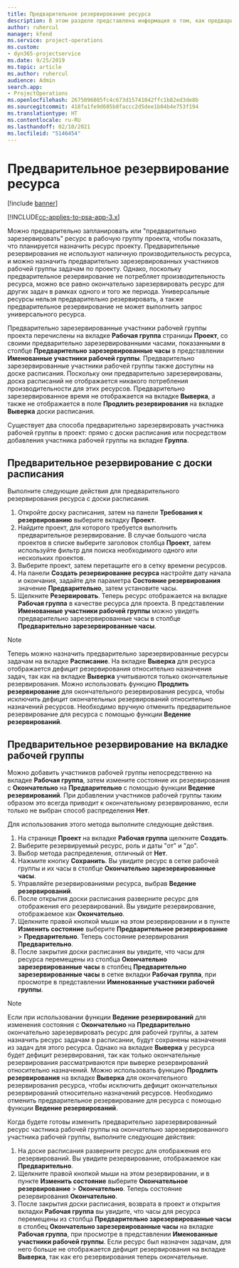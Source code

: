 ```yaml
---
title: Предварительное резервирование ресурса
description: В этом разделе представлена информация о том, как предварительно планировать или предварительно резервировать участников проектной группы.
author: ruhercul
manager: kfend
ms.service: project-operations
ms.custom:
- dyn365-projectservice
ms.date: 9/25/2019
ms.topic: article
ms.author: ruhercul
audience: Admin
search.app:
- ProjectOperations
ms.openlocfilehash: 2675096085fc4c673d15741042ffc1b82ed3de8b
ms.sourcegitcommit: 418fa1fe9d605b8faccc2d5dee1b04b4e753f194
ms.translationtype: HT
ms.contentlocale: ru-RU
ms.lasthandoff: 02/10/2021
ms.locfileid: "5146454"
---
```

# <a name="soft-book-a-resource"></a>Предварительное резервирование ресурса

[!include [banner](../includes/psa-now-project-operations.md)]

[!INCLUDE[cc-applies-to-psa-app-3.x](../includes/cc-applies-to-psa-app-3x.md)]

Можно предварительно запланировать или "предварительно зарезервировать" ресурс в рабочую группу проекта, чтобы показать, что планируется назначить ресурс проекту. Предварительные резервирования не используют наличную производительность ресурса, и можно назначить предварительно зарезервированных участников рабочей группы задачам по проекту. Однако, поскольку предварительное резервирование не потребляет производительность ресурса, можно все равно окончательно зарезервировать ресурс для других задач в рамках одного и того же периода. Универсальные ресурсы нельзя предварительно резервировать, а также предварительное резервирование не может выполнить запрос универсального ресурса.

Предварительно зарезервированные участники рабочей группы проекта перечислены на вкладке **Рабочая группа** страницы **Проект**, со своими предварительно зарезервированными часами, показанными в столбце **Предварительно зарезервированные часы** в представлении **Именованные участники рабочей группы**. Предварительно зарезервированные участники рабочей группы также доступны на доске расписания. Поскольку они предварительно зарезервированы, доска расписаний не отображается никакого потребления производительности для этих ресурсов. Предварительно зарезервированное время не отображается на вкладке **Выверка**, а также не отображается в поле **Продлить резервирования** на вкладке **Выверка** доски расписания. 

Существует два способа предварительно зарезервировать участника рабочей группы в проект: прямо с доски расписания или посредством добавления участника рабочей группы на вкладке **Группа**. 

## <a name="soft-book-from-the-schedule-board"></a>Предварительное резервирование с доски расписания
Выполните следующие действия для предварительного резервирования ресурса с доски расписания. 

1. Откройте доску расписания, затем на панели **Требования к резервированию** выберите вкладку **Проект**.
2. Найдите проект, для которого требуется выполнить предварительное резервирование. В случае большого числа проектов в списке выберите заголовок столбца **Проект**, затем используйте фильтр для поиска необходимого одного или нескольких проектов.
3. Выберите проект, затем перетащите его в сетку времени ресурсов.
5. На панели **Создать резервирование ресурса** настройте дату начала и окончания, задайте для параметра **Состояние резервирования** значение **Предварительно**, затем установите часы. 
6. Щелкните **Резервировать**. Теперь ресурс отображается на вкладке **Рабочая группа** в качестве ресурса для проекта. В представлении **Именованные участники рабочей группы** можно увидеть предварительно зарезервированные часы в столбце **Предварительно зарезервированные часы**.

> [!NOTE]
> Теперь можно назначить предварительно зарезервированные ресурсы задачам на вкладке **Расписание**. На вкладке **Выверка** для ресурса отображается дефицит резервирования относительно назначения задач, так как на вкладке **Выверка** учитываются только окончательные резервирования. Можно использовать функцию **Продлить резервирование** для окончательного резервирования ресурса, чтобы исключить дефицит окончательных резервирований относительно назначений ресурсов. Необходимо вручную отменить предварительное резервирование для ресурса с помощью функции **Ведение резервирований**.

## <a name="soft-book-on-the-team-tab"></a>Предварительное резервирование на вкладке рабочей группы

Можно добавить участников рабочей группы непосредственно на вкладке **Рабочая группа**, затем измените состояние их резервирования с **Окончательно** на **Предварительно** с помощью функции **Ведение резервирований**. При добавлении участников рабочей группы таким образом это всегда приводит к окончательному резервированию, если только не выбран способ распределения **Нет**.

Для использования этого метода выполните следующие действия.

1. На странице **Проект** на вкладке **Рабочая группа** щелкните **Создать**.
2. Выберите резервируемый ресурс, роль и даты "от" и "до".
3. Выбор метода распределения, отличный от **Нет**.
4. Нажмите кнопку **Сохранить**. Вы увидите ресурс в сетке рабочей группы и их часы в столбце **Окончательно зарезервированные часы**.
5. Управляйте резервированиями ресурса, выбрав **Ведение резервирований**.
6. После открытия доски расписания разверните ресурс для отображения его резервирований. Вы увидите резервирование, отображаемое как **Окончательно**.
7. Щелкните правой кнопкой мыши на этом резервировании и в пункте **Изменить состояние** выберите **Предварительное резервирование** \> **Предварительно**. Теперь состояние резервирования **Предварительно**.
8. После закрытия доски расписания вы увидите, что часы для ресурса перемещены из столбца **Окончательно зарезервированные часы** в столбец **Предварительно зарезервированные часы** в сетке вкладки **Рабочая группа**, при просмотре в представлении **Именованные участники рабочей группы**.

> [!NOTE]
> Если при использовании функции **Ведение резервирований** для изменения состояния с **Окончательно** на **Предварительно** окончательно зарезервировать ресурс для рабочей группы, а затем назначить ресурс задачам в расписании, будут сохранены назначения из задач для этого ресурса. Однако на вкладке **Выверка** у ресурса будет дефицит резервирования, так как только окончательные резервирования рассматриваются при выверке резервирований относительно назначений. Можно использовать функцию **Продлить резервирования** на вкладке **Выверка** для окончательного резервирования ресурса, чтобы исключить дефицит окончательных резервирований относительно назначений ресурсов. Необходимо отменить предварительное резервирование для ресурса с помощью функции **Ведение резервирований**.

Когда будете готовы изменить предварительно зарезервированный ресурс частника рабочей группы на окончательно зарезервированного участника рабочей группы, выполните следующие действия:

1. На доске расписания разверните ресурс для отображения его резервирований. Вы увидите резервирование, отображаемое как **Предварительно**.
2. Щелкните правой кнопкой мыши на этом резервировании, и в пункте **Изменить состояние** выберите **Окончательное резервирование** \> **Окончательно**. Теперь состояние резервирования **Окончательно**.
3. После закрытия доски расписания, возврата в проект и открытия вкладки **Рабочая группа** вы увидите, что часы для ресурса перемещены из столбца **Предварительно зарезервированные часы** в столбец **Окончательно зарезервированные часы** на вкладке **Рабочая группа**, при просмотре в представлении **Именованные участники рабочей группы**. Если ресурс был назначен задачам, для него больше не отображается дефицит резервирования на вкладке **Выверка**, так как его резервирования теперь окончательные.


